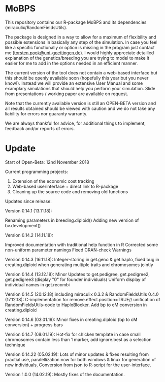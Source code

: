 # MoBPS
This repository contains our R-package MoBPS and its dependencies (miraculix/RandomFieldsUtils).
 
The package is designed in a way to allow for a maximum of flexibility and possible extensions in basically any step of the simulation. In case you feel like a specific functionally or option is missing in the program just contact me (torsten.pook@uni-goettingen.de). 
I would highly appreciate detailled explanation of the genetics/breeding you are trying to model to make it easier for me to add in the options needed in an efficient manner.

The current version of the tool does not contain a web-based interface but this should be openly available soon (hopefully this year but you never know!). Instead we will provide an extensive User Manual and some examplary simulations that should help you perform your simulation. Slide from presentations / working paper are available on request.

Note that the currently available version is still an OPEN-BETA version and all results obtained should be viewed with caution and we do not take any liability for errors nor guaranty warranty.

We are always thankful for advice, for additional things to implement, feedback and/or reports of errors.

# Update
Start of Open-Beta: 12nd November 2018

Current programming projects:
1. Extension of the economic cost tracking
2. Web-based userinterface + direct link to R-package
3. Cleaning up the source code and removing old functions

Updates since release:

Version 0.14.1 (13.11.18):

Renaming parameters in breeding.diploid()
Adding new version of bv.development()

Version 0.14.2 (14.11.18):

Improved documentation with traditional help function in R
Corrected some non-uniform parameter namings
Fixed CRAN-check Warnings

Version 0.14.3 (16.11.18):
Integer-storing in get.geno & get.haplo, fixed bug in creating.diploid when generating multiple traits and chromosomes jointly

Version 0.14.4 (13.12.18):
Minor Updates to get.pedigree, get.pedigree2, get.pedigree3 (display "0" for founder individuals)
Uniform display of individual names in get.recombi

Version 0.14.5 (20.12.18) including miraculix 0.3.2 & RandomFieldsUtils 0.4.0 (17.12.18):
C-implementation for remove.effect.position=TRUE// unification of RandomFieldsUtils-code to HaploBlocker. Add bp to cM conversion in creating.diploid

Version 0.14.6 (03.01.19):
Minor fixes in creating.diploid (bp to cM conversion) + progress bars

Version 0.14.7 (08.01.19):
Hot-fix for chicken template in case small chromosomes contain less than 1 marker, add ignore.best as a selection technique

Version 0.14.22 (05.02.19):
Lots of minor updates & fixes resulting from practial use, paralellization now for both windows & linux for generation of new individuals, Conversion from json to R-script for the user-interface.

Version 1.0.0 (14.02.19):
Mostly fixes of the documentation.
